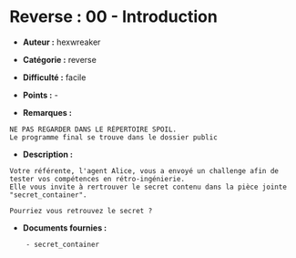 
# Reverse : 00 - Introduction

- **Auteur :** hexwreaker
- **Catégorie :** reverse
- **Difficulté :** facile
- **Points :** -

- **Remarques :**
```
NE PAS REGARDER DANS LE RÉPERTOIRE SPOIL.
Le programme final se trouve dans le dossier public
```

- **Description :**
```
Votre référente, l'agent Alice, vous a envoyé un challenge afin de tester vos compétences en rétro-ingénierie.
Elle vous invite à rertrouver le secret contenu dans la pièce jointe "secret_container".

Pourriez vous retrouvez le secret ?
```


- **Documents fournies :**
```
    - secret_container
```


